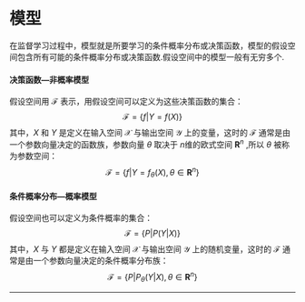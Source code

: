 # 模型

在监督学习过程中，模型就是所要学习的条件概率分布或决策函数，模型的假设空间包含所有可能的条件概率分布或决策函数.假设空间中的模型一般有无穷多个.

#### 决策函数—非概率模型

假设空间用 $\mathcal F$ 表示，用假设空间可以定义为这些决策函数的集合：
$$
\mathcal F=\{f{|}Y=f\left ( {X}\right )\}
$$
其中，$X$ 和 $Y$ 是定义在输入空间 $\mathcal X$ 与输出空间 $\mathcal Y$ 上的变量，这时的 $\mathcal F$ 通常是由一个参数向量决定的函数族，参数向量 $\theta$ 取决于 $n$维的欧式空间 $\mathbf R^n$ ,所以 $\theta$ 被称为参数空间：
$$
\mathcal F=\{f{|}Y=f_{\theta}\left ( {X}\right ),\theta\in \mathbf R^{n}\}
$$

#### 条件概率分布—概率模型

假设空间也可以定义为条件概率的集合：
$$
\mathcal F = \{P|P\left ({Y|X}\right)\}
$$
其中，$X$ 与 $Y$ 都是定义在输入空间 $\mathcal X$ 与输出空间 $\mathcal Y$ 上的随机变量，这时的 $\mathcal F$ 通常是由一个参数向量决定的条件概率分布族：
$$
\mathcal F = \{P|P_\theta\left ({Y|X}\right),\theta\in \mathbf R^{n}\}
$$

---

